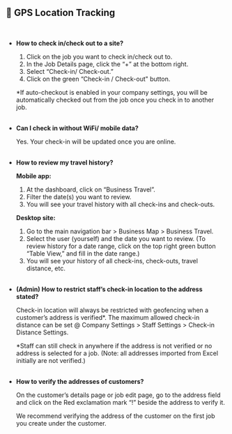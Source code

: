 
## 🔑 GPS Location Tracking
<aside>
    
<br> <!-- Adding one line space -->

- **How to check in/check out to a site?**<br>

  1. Click on the job you want to check in/check out to.<br>
  2. In the Job Details page, click the “+” at the bottom right.<br>
  3. Select “Check-in/ Check-out.”<br>
  4. Click on the green “Check-in / Check-out" button.<br>

  *If auto-checkout is enabled in your company settings, you will be automatically checked out from the job once you check in to another job.<br><br>
  
- **Can I check in without WiFi/ mobile data?**<br>

  Yes. Your check-in will be updated once you are online.<br><br>

- **How to review my travel history?**<br>

  **Mobile app:**<br>
  1. At the dashboard, click on “Business Travel”.<br>
  2. Filter the date(s) you want to review.<br>
  3. You will see your travel history with all check-ins and check-outs.<br>

  **Desktop site:**<br>
  1. Go to the main navigation bar > Business Map > Business Travel.<br>
  2. Select the user (yourself) and the date you want to review. (To review history for a date range, click on the top right green button “Table View,” and fill in the date range.)<br>
  3. You will see your history of all check-ins, check-outs, travel distance, etc.<br><br>

- **(Admin) How to restrict staff’s check-in location to the address stated?**<br>

  Check-in location will always be restricted with geofencing when a customer’s address is verified*. The maximum allowed check-in distance can be set @ Company Settings > Staff Settings > Check-in Distance Settings.<br>
  
  *Staff can still check in anywhere if the address is not verified or no address is selected for a job. (Note: all addresses imported from Excel initially are not verified.)<br><br>

- **How to verify the addresses of customers?**<br>

  On the customer’s details page or job edit page, go to the address field and click on the Red exclamation mark “!”  beside the address to verify it.<br>
  
  We recommend verifying the address of the customer on the first job you create under the customer.<br><br>

</aside>
